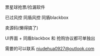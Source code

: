票星球抢票/捡漏软件

已过风控
同盾风控  同盾blackbox

卖源码(懒得搞了)

UI界面 + 同盾blackbox 和 抢购协议都可单独出


需要的可以联系 niudehua0927@outlook.com 
